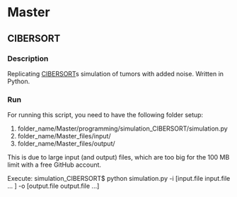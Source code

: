 # Master

## CIBERSORT

### Description

Replicating [CIBERSORT](http://www.nature.com/nmeth/journal/v12/n5/abs/nmeth.3337.html)s simulation of tumors with added noise. Written in Python.

### Run

For running this script, you need to have the following folder setup:
1. folder_name/Master/programming/simulation_CIBERSORT/simulation.py
2. folder_name/Master_files/input/
3. folder_name/Master_files/output/

This is due to large input (and output) files, which are too big for the 100 MB limit with a free GitHub account.

Execute:
simulation_CIBERSORT$ python simulation.py -i [input.file input.file ... ] -o [output.file output.file ...]
